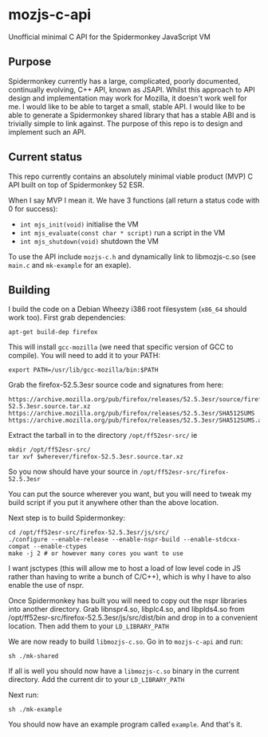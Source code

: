 # mozjs-c-api
Unofficial minimal C API for the Spidermonkey JavaScript VM

## Purpose

Spidermonkey currently has a large, complicated, poorly documented, continually
evolving, C++ API, known as JSAPI. Whilst this approach to API design and
implementation may work for Mozilla, it doesn't work well for me. I would like
to be able to target a small, stable API. I would like to be able to generate a
Spidermonkey shared library that has a stable ABI and is trivially simple to
link against. The purpose of this repo is to design and implement such an API.

## Current status

This repo currently contains an absolutely minimal viable product (MVP) C API
built on top of Spidermonkey 52 ESR.

When I say MVP I mean it. We have 3 functions (all return a status code with 0
for success):

* `int mjs_init(void)` initialise the VM
* `int mjs_evaluate(const char * script)` run a script in the VM
* `int mjs_shutdown(void)`  shutdown the VM

To use the API include `mozjs-c.h` and dynamically link to libmozjs-c.so (see
`main.c` and `mk-example` for an exaple).

## Building

I build the code on a Debian Wheezy i386 root filesystem (`x86_64` should work too).
First grab dependencies:

```
apt-get build-dep firefox
```

This will install `gcc-mozilla` (we need that specific version of GCC to compile).
You will need to add it to your PATH:

```
export PATH=/usr/lib/gcc-mozilla/bin:$PATH
```

Grab the firefox-52.5.3esr source code and signatures from here:

```
https://archive.mozilla.org/pub/firefox/releases/52.5.3esr/source/firefox-52.5.3esr.source.tar.xz
https://archive.mozilla.org/pub/firefox/releases/52.5.3esr/SHA512SUMS
https://archive.mozilla.org/pub/firefox/releases/52.5.3esr/SHA512SUMS.asc
```

Extract the tarball in to the directory `/opt/ff52esr-src/` ie

```
mkdir /opt/ff52esr-src/
tar xvf $wherever/firefox-52.5.3esr.source.tar.xz
```

So you now should have your source in `/opt/ff52esr-src/firefox-52.5.3esr`

You can put the source wherever you want, but you will need to tweak my build
script if you put it anywhere other than the above location.

Next step is to build Spidermonkey:

```
cd /opt/ff52esr-src/firefox-52.5.3esr/js/src/
./configure --enable-release --enable-nspr-build --enable-stdcxx-compat --enable-ctypes
make -j 2 # or however many cores you want to use
```
I want jsctypes (this will allow me to host a load of low level code in JS
rather than having to write a bunch of C/C++), which is why I have to also
enable the use of nspr.

Once Spidermonkey has built you will need to copy out the nspr libraries into
another directory. Grab libnspr4.so, libplc4.so, and libplds4.so from
/opt/ff52esr-src/firefox-52.5.3esr/js/src/dist/bin and drop in to a convenient
location. Then add them to your `LD_LIBRARY_PATH`

We are now ready to build `libmozjs-c.so`. Go in to `mozjs-c-api` and run:

```
sh ./mk-shared
```

If all is well you should now have a `libmozjs-c.so` binary in the current directory.
Add the current dir to your `LD_LIBRARY_PATH`

Next run:

```
sh ./mk-example
```

You should now have an example program called `example`. And that's it.
